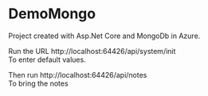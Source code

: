 # DemoMongo
Project created with Asp.Net Core and MongoDb in Azure.

Run the URL http://localhost:64426/api/system/init <br />
To enter default values. <br />

Then run http://localhost:64426/api/notes <br />
To bring the notes <br />
